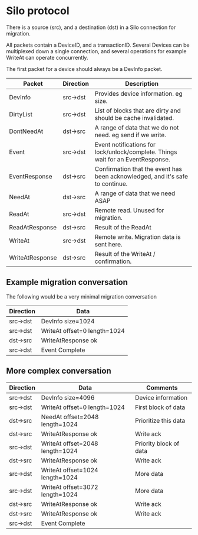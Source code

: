 # Silo protocol

There is a source (src), and a destination (dst) in a Silo connection for migration.

All packets contain a DeviceID, and a transactionID.
Several Devices can be multiplexed down a single connection, and several operations for example WriteAt can operate concurrently.

The first packet for a device should always be a DevInfo packet.

| Packet                | Direction | Description |
| --------------------- | --------- | ----------- |
| DevInfo               | src->dst  | Provides device information. eg size. |
| DirtyList             | src->dst  | List of blocks that are dirty and should be cache invalidated. |
| DontNeedAt            | dst->src  | A range of data that we do not need. eg send if we write. |
| Event                 | src->dst  | Event notifications for lock/unlock/complete. Things wait for an EventResponse. |
| EventResponse         | dst->src  | Confirmation that the event has been acknowledged, and it's safe to continue. |
| NeedAt                | dst->src  | A range of data that we need ASAP |
| ReadAt                | src->dst  | Remote read. Unused for migration. |
| ReadAtResponse        | dst->src  | Result of the ReadAt |
| WriteAt               | src->dst  | Remote write. Migration data is sent here. |
| WriteAtResponse       | dst->src  | Result of the WriteAt / confirmation. |

## Example migration conversation

The following would be a very minimal migration conversation

| Direction | Data |
| --------- | ---- |
| src->dst  | DevInfo size=1024 |
| src->dst  | WriteAt offset=0 length=1024 |
| dst->src  | WriteAtResponse ok |
| src->dst  | Event Complete |

## More complex conversation

| Direction | Data | Comments |
| --------- | ---- | -------- |
| src->dst  | DevInfo size=4096 | Device information |
| src->dst  | WriteAt offset=0 length=1024 | First block of data |
| dst->src  | NeedAt offset=2048 length=1024 | Prioritize this data |
| dst->src  | WriteAtResponse ok | Write ack |
| src->dst  | WriteAt offset=2048 length=1024 | Priority block of data |
| dst->src  | WriteAtResponse ok | Write ack |
| src->dst  | WriteAt offset=1024 length=1024 | More data |
| src->dst  | WriteAt offset=3072 length=1024 | More data |
| dst->src  | WriteAtResponse ok | Write ack |
| dst->src  | WriteAtResponse ok | Write ack |
| src->dst  | Event Complete |
